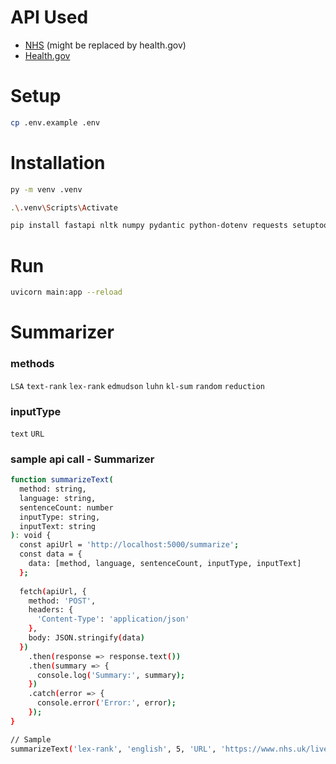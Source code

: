 # API Used
- <a href="https://developer.api.nhs.uk/nhs-api" target="_blank">NHS</a> (might be replaced by health.gov)
- <a href="https://health.gov/our-work/national-health-initiatives/health-literacy/consumer-health-content/free-web-content/apis-developers" target="_blank">Health.gov</a>

# Setup
```bash
cp .env.example .env
```

# Installation


```bash
py -m venv .venv
```

```bash
.\.venv\Scripts\Activate
```

```bash
pip install fastapi nltk numpy pydantic python-dotenv requests setuptools sumy uvicorn     
```

# Run
```bash
uvicorn main:app --reload
```

# Summarizer
### methods
`LSA`
`text-rank`
`lex-rank` 
`edmudson` 
`luhn`
`kl-sum`
`random`
`reduction`

### inputType
`text` `URL`
 
### sample api call - Summarizer

```bash
function summarizeText(
  method: string, 
  language: string, 
  sentenceCount: number 
  inputType: string, 
  inputText: string
): void {
  const apiUrl = 'http://localhost:5000/summarize';
  const data = {
    data: [method, language, sentenceCount, inputType, inputText]
  };
  
  fetch(apiUrl, {
    method: 'POST', 
    headers: {
      'Content-Type': 'application/json' 
    },
    body: JSON.stringify(data) 
  })
    .then(response => response.text()) 
    .then(summary => {
      console.log('Summary:', summary);
    })
    .catch(error => {
      console.error('Error:', error); 
    });
}

// Sample
summarizeText('lex-rank', 'english', 5, 'URL', 'https://www.nhs.uk/live-well/alcohol-advice/calculating-alcohol-units/');

```
